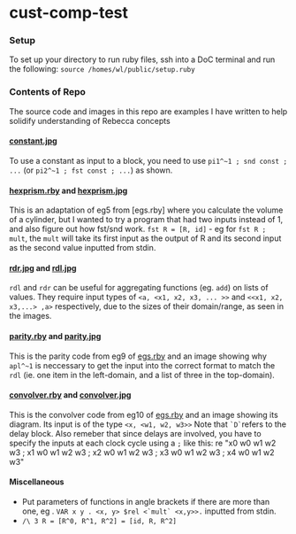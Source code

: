 # cust-comp-test

### Setup
To set up your directory to run ruby files, ssh into a DoC terminal and run the following:
`source /homes/wl/public/setup.ruby`

### Contents of Repo
The source code and images in this repo are examples I have written to help solidify understanding of Rebecca concepts

#### [constant.jpg](constant.jpg)
To use a constant as input to a block, you need to use `pi1^~1 ; snd const ; ...` (or `pi2^~1 ; fst const ; ...`) as shown.
  
#### [hexprism.rby](hexprism.rby) and [hexprism.jpg](hexprism.jpg)
This is an adaptation of eg5 from [egs.rby] where you calculate the volume of a cylinder, but I wanted to try a program that had two inputs instead of 1, and also figure out how fst/snd work.
`fst R = [R, id]` - eg for `fst R ; mult`, the `mult` will take its first input as the output of R and its second input as the second value inputted from stdin.

####  [rdr.jpg](rdr.jpg) and [rdl.jpg](rdl.jpg)
`rdl` and `rdr` can be useful for aggregating functions (eg. `add`) on lists of values. They require input types of `<a, <x1, x2, x3, ... >>` and `<<x1, x2, x3,...> ,a>` respectively, due to the sizes of their domain/range, as seen in the images.

#### [parity.rby](parity.rby) and [parity.jpg](parity.jpg)
This is the parity code from eg9 of [egs.rby](egs.rby) and an image showing why `apl^~1` is neccessary to get the input into the correct format to match the `rdl` (ie. one item in the left-domain, and a list of three in the top-domain).

#### [convolver.rby](convolver.rby) and [convolver.jpg](convolver.jpg)
This is the convolver code from eg10 of [egs.rby](egs.rby) and an image showing its diagram. Its input is of the type `<x, <w1, w2, w3>>` Note that `` `D` ``refers to the delay block. Also remeber that since delays are involved, you have to specify the inputs at each clock cycle using a `;` like this: 
    re
    "x0 w0 w1 w2 w3 ; 
    x1 w0 w1 w2 w3 ;
    x2 w0 w1 w2 w3 ; 
    x3 w0 w1 w2 w3 ; 
    x4 w0 w1 w2 w3"

#### Miscellaneous 
 - Put parameters of functions in angle brackets if there are more than one, eg . ``VAR x y . <x, y> $rel <`mult` <x,y>>.``
 inputted from stdin.
 - `/\ 3 R = [R^0, R^1, R^2] = [id, R, R^2]`
